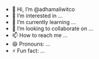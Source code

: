 - 👋 Hi, I’m @adhamaliwitco
- 👀 I’m interested in ...
- 🌱 I’m currently learning ...
- 💞️ I’m looking to collaborate on ...
- 📫 How to reach me ...
- 😄 Pronouns: ...
- ⚡ Fun fact: ...

<!---
adhamaliwitco/adhamaliwitco is a ✨ special ✨ repository because its `README.md` (this file) appears on your GitHub profile.
You can click the Preview link to take a look at your changes.
--->
